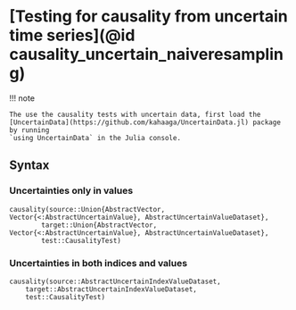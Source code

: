 
# [Testing for causality from uncertain time series](@id causality_uncertain_naiveresampling)

!!! note

    The use the causality tests with uncertain data, first load the 
    [UncertainData](https://github.com/kahaaga/UncertainData.jl) package by running 
    `using UncertainData` in the Julia console.

## Syntax

### Uncertainties only in values

```@docs
causality(source::Union{AbstractVector, Vector{<:AbstractUncertainValue}, AbstractUncertainValueDataset},
        target::Union{AbstractVector, Vector{<:AbstractUncertainValue}, AbstractUncertainValueDataset},
        test::CausalityTest)
```

### Uncertainties in both indices and values

```@docs
causality(source::AbstractUncertainIndexValueDataset, 
    target::AbstractUncertainIndexValueDataset, 
    test::CausalityTest)
```
